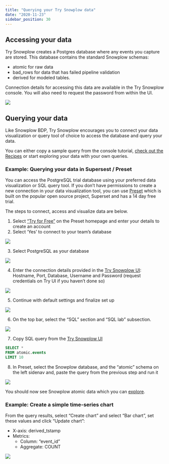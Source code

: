 ```yaml
---
title: "Querying your Try Snowplow data"
date: "2020-11-23"
sidebar_position: 30
---
```


## Accessing your data

Try Snowplow creates a Postgres database where any events you capture are stored. This database contains the standard Snowplow schemas:

* atomic for raw data
* bad_rows for data that has failed pipeline validation
* derived for modeled tables.

Connection details for accessing this data are available in the Try Snowplow console. You will also need to request the password from within the UI.

![](images/1-connectiondetails.png)


## Querying your data

Like Snowplow BDP, Try Snowplow encourages you to connect your data visualization or query tool of choice to access the database and query your data.

You can either copy a sample query from the console tutorial, [check out the Recipes](/docs/recipes/index.md) or start exploring your data with your own queries.

### Example: Querying your data in Supersest / Preset

You can access the PostgreSQL trial database using your preferred data visualization or SQL query tool.
If you don’t have permissions to create a new connection in your data visualization tool, you can use [Preset](https://preset.io/) which is built on the popular open source project, Superset and has a 14 day free trial.

The steps to connect, access and visualize data are below.

1. Select [“Try for Free”](https://preset.io/) on the Preset homepage and enter your details to create an account
2. Select ‘Yes’ to connect to your team’s database

![](images/2-presetsetup.png)

3. Select PostgreSQL as your database

![](images/3-selectpostgres.png)

4. Enter the connection details provided in the [Try Snowplow UI](https://try.snowplowanalytics.com/access-data): Hostname, Port, Database, Username and Password (request credentials on Try UI if you haven’t done so)

![](images/4-connectpostgres.png)

5. Continue with default settings and finalize set up

![](images/5-finalizesetup.png)

6. On the top bar, select the “SQL” section and “SQL lab” subsection.

![](images/6-sqleditor.png)

7. Copy SQL query from the [Try Snowplow UI](https://try.snowplowanalytics.com/access-data)

```sql
SELECT *
FROM atomic.events
LIMIT 10
```
8. In Preset, select the Snowplow database, and the “atomic” schema on the left sidenav and, paste the query from the previous step and run it

![](images/7-runquery.png)

You should now see Snowplow atomic data which you can [explore](https://docs.snowplow.io/docs/understanding-your-pipeline/canonical-event/).


### Example: Create a simple time-series chart
From the query results, select “Create chart” and select “Bar chart”, set these values and click “Update chart”:

* X-axis: derived_tstamp
* Metrics:
  * Column: “event_id”
  * Aggregate: COUNT

![](images/8-createchart.png)
